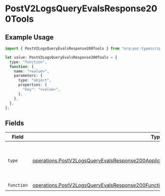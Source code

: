 # PostV2LogsQueryEvalsResponse200Tools

## Example Usage

```typescript
import { PostV2LogsQueryEvalsResponse200Tools } from "orq-poc-typescript-multi-env-version/models/operations";

let value: PostV2LogsQueryEvalsResponse200Tools = {
  type: "function",
  function: {
    name: "<value>",
    parameters: {
      type: "object",
      properties: {
        "key": "<value>",
      },
    },
  },
};
```

## Fields

| Field                                                                                                                                                                                                      | Type                                                                                                                                                                                                       | Required                                                                                                                                                                                                   | Description                                                                                                                                                                                                |
| ---------------------------------------------------------------------------------------------------------------------------------------------------------------------------------------------------------- | ---------------------------------------------------------------------------------------------------------------------------------------------------------------------------------------------------------- | ---------------------------------------------------------------------------------------------------------------------------------------------------------------------------------------------------------- | ---------------------------------------------------------------------------------------------------------------------------------------------------------------------------------------------------------- |
| `type`                                                                                                                                                                                                     | [operations.PostV2LogsQueryEvalsResponse200ApplicationJSONResponseBodyItems47WorkflowRunType](../../models/operations/postv2logsqueryevalsresponse200applicationjsonresponsebodyitems47workflowruntype.md) | :heavy_check_mark:                                                                                                                                                                                         | The type of the tool. Currently, only `function` is supported.                                                                                                                                             |
| `function`                                                                                                                                                                                                 | [operations.PostV2LogsQueryEvalsResponse200Function](../../models/operations/postv2logsqueryevalsresponse200function.md)                                                                                   | :heavy_check_mark:                                                                                                                                                                                         | N/A                                                                                                                                                                                                        |